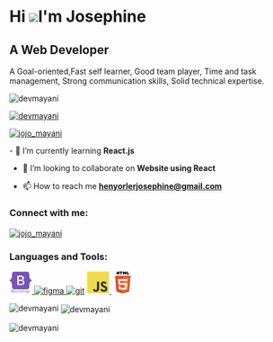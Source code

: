 Hi ![](https://user-images.githubusercontent.com/18350557/176309783-0785949b-9127-417c-8b55-ab5a4333674e.gif)I'm Josephine
==================================================================================================================================
A Web Developer
-------------------------------------------

A Goal-oriented,Fast self learner, Good team player, Time and task management, Strong communication skills, Solid technical expertise.


<p align="left"> <img src="https://komarev.com/ghpvc/?username=devmayani&label=Profile%20views&color=0e75b6&style=flat" alt="devmayani" /> </p>

<p align="left"> <a href="https://github.com/ryo-ma/github-profile-trophy"><img src="https://github-profile-trophy.vercel.app/?username=devmayani" alt="devmayani" /></a> </p>

<p align="left"> <a href="https://twitter.com/jojo_mayani" target="blank"><img src="https://img.shields.io/twitter/follow/dev_mayani?logo=twitter&style=for-the-badge" alt="jojo_mayani" /></a> </p>
- 🌱 I’m currently learning <strong>React.js</strong>

- 👯 I’m looking to collaborate on **Website using React**

- 📫 How to reach me **henyorlerjosephine@gmail.com**
<h3 align="left">Connect with me:</h3>
<p align="left">
<a href="https://twitter.com/jojo_mayani" target="blank"><img align="center" src="https://raw.githubusercontent.com/rahuldkjain/github-profile-readme-generator/master/src/images/icons/Social/twitter.svg" alt="jojo_mayani" height="30" width="40" /></a>
</p>

<h3 align="left">Languages and Tools:</h3>
<p align="left"> <a href="https://getbootstrap.com" target="_blank" rel="noreferrer"> <img src="https://raw.githubusercontent.com/devicons/devicon/master/icons/bootstrap/bootstrap-plain-wordmark.svg" alt="bootstrap" width="40" height="40"/> </a> <a href="https://www.figma.com/" target="_blank" rel="noreferrer"> <img src="https://www.vectorlogo.zone/logos/figma/figma-icon.svg" alt="figma" width="40" height="40"/> </a> <a href="https://git-scm.com/" target="_blank" rel="noreferrer"> <img src="https://www.vectorlogo.zone/logos/git-scm/git-scm-icon.svg" alt="git" width="40" height="40"/></a>  <a href="https://developer.mozilla.org/en-US/docs/Web/JavaScript" target="_blank" rel="noreferrer"> <img src="https://raw.githubusercontent.com/devicons/devicon/master/icons/javascript/javascript-original.svg" alt="javascript" width="40" height="40"/> </a>   <a href="https://www.w3.org/html/" target="_blank" rel="noreferrer"> <img src="https://raw.githubusercontent.com/devicons/devicon/master/icons/html5/html5-original-wordmark.svg" alt="html5" width="40" height="40"/> </a> 


<p><img align="left" src="https://github-readme-stats.vercel.app/api/top-langs?username=devmayani&show_icons=true&locale=en&layout=compact" alt="devmayani" /></p>

<p>&nbsp;<img align="center" src="https://github-readme-stats.vercel.app/api?username=devmayani&show_icons=true&locale=en" alt="devmayani" /></p>

<p><img align="center" src="https://github-readme-streak-stats.herokuapp.com/?user=devmayani" alt="devmayani" /></p>

